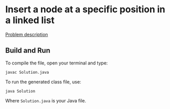 # Insert a node at a specific position in a linked list

[Problem description](https://www.hackerrank.com/challenges/insert-a-node-at-a-specific-position-in-a-linked-list)

## Build and Run

To compile the file, open your terminal and type:
```
javac Solution.java
```

To run the generated class file, use:
```
java Solution
```

Where `Solution.java` is your Java file.
